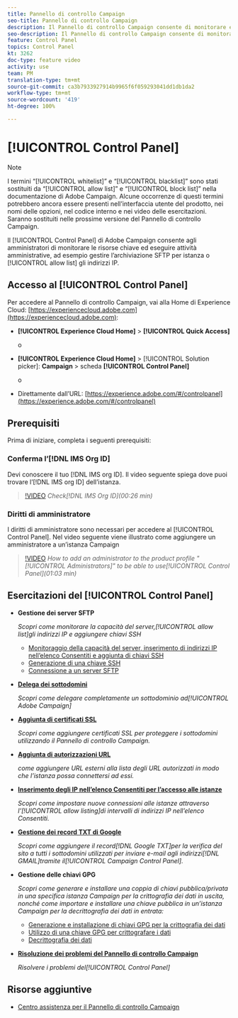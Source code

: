 ```yaml
---
title: Pannello di controllo Campaign
seo-title: Pannello di controllo Campaign
description: Il Pannello di controllo Campaign consente di monitorare e gestire l’archiviazione SFTP per istanza e di inserire indirizzi IP nell’elenco Consentiti.
seo-description: Il Pannello di controllo Campaign consente di monitorare e gestire l’archiviazione SFTP per istanza e di inserire indirizzi IP nell’elenco Consentiti.
feature: Control Panel
topics: Control Panel
kt: 3262
doc-type: feature video
activity: use
team: PM
translation-type: tm+mt
source-git-commit: ca3b7933927914b9965f6f059293041dd1db1da2
workflow-type: tm+mt
source-wordcount: '419'
ht-degree: 100%

---
```



# [!UICONTROL Control Panel]

>[!NOTE]
>
>I termini “[!UICONTROL whitelist]” e “[!UICONTROL blacklist]” sono stati sostituiti da “[!UICONTROL allow list]” e “[!UICONTROL block list]” nella documentazione di Adobe Campaign.
>Alcune occorrenze di questi termini potrebbero ancora essere presenti nell’interfaccia utente del prodotto, nei nomi delle opzioni, nel codice interno e nei video delle esercitazioni. Saranno sostituiti nelle prossime versione del Pannello di controllo Campaign.

 Il [!UICONTROL Control Panel] di Adobe Campaign consente agli amministratori di monitorare le risorse chiave ed eseguire attività amministrative, ad esempio gestire l’archiviazione SFTP per istanza o [!UICONTROL allow list] gli indirizzi IP.

## Accesso al [!UICONTROL Control Panel]

Per accedere al Pannello di controllo Campaign, vai alla Home di Experience Cloud: [https://experiencecloud.adobe.com](https://experiencecloud.adobe.com):

* **[!UICONTROL Experience Cloud Home]** > **[!UICONTROL Quick Access]**

   o
* **[!UICONTROL Experience Cloud Home]**  > [!UICONTROL Solution picker]: **Campaign** > scheda **[!UICONTROL Control Panel]**

   o

* Direttamente dall’URL: [https://experience.adobe.com/#/controlpanel](https://experience.adobe.com/#/controlpanel)

## Prerequisiti

Prima di iniziare, completa i seguenti prerequisiti:

### Conferma l’[!DNL IMS Org ID]

Devi conoscere il tuo [!DNL IMS org ID]. Il video seguente spiega dove puoi trovare l’[!DNL IMS org ID] dell’istanza.

>[!VIDEO](https://video.tv.adobe.com/v/27183?quality=12)
*Check[!DNL IMS Org ID](00:26 min)*

### Diritti di amministratore

I diritti di amministratore sono necessari per accedere al [!UICONTROL Control Panel].
Nel video seguente viene illustrato come aggiungere un amministratore a un’istanza Campaign

>[!VIDEO](https://video.tv.adobe.com/v/27147?quality=12)
*How to add an administrator to the product profile &quot;[!UICONTROL Administrators]&quot; to be able to use[!UICONTROL Control Panel](01:03 min)*

## Esercitazioni del [!UICONTROL Control Panel]

* **Gestione dei server SFTP**

   *Scopri come monitorare la capacità del server,[!UICONTROL allow list]gli indirizzi IP e aggiungere chiavi SSH*

   * [Monitoraggio della capacità del server, inserimento di indirizzi IP nell’elenco Consentiti e aggiunta di chiavi SSH](/help/acc/monitoring-campaign-classic/control-panel/monitoring-server-capacity-allow-listing-adding-ssh-key.md)
   * [Generazione di una chiave SSH](/help/acc/monitoring-campaign-classic/control-panel/generate-ssh-key.md)
   * [Connessione a un server SFTP](/help/acc/monitoring-campaign-classic/control-panel/connect-to-sftp-server.md)

* **[Delega dei sottodomini](/help/acc/monitoring-campaign-classic/control-panel/subdomain-delegation.md)**

   *Scopri come delegare completamente un sottodominio ad[!UICONTROL Adobe Campaign]*

* **[Aggiunta di certificati SSL](/help/acc/monitoring-campaign-classic/control-panel/adding-ssl-certificates.md)**

   *Scopri come aggiungere certificati SSL per proteggere i sottodomini utilizzando il Pannello di controllo Campaign.*

* **[Aggiunta di autorizzazioni URL](/help/acc/monitoring-campaign-classic/control-panel/adding-url-permissions.md)**

   *come aggiungere URL esterni alla lista degli URL autorizzati in modo che l’istanza possa connettersi ad essi.*

* **[Inserimento degli IP nell’elenco Consentiti per l’accesso alle istanze](/help/acc/monitoring-campaign-classic/control-panel/ip-allow-listing.md)**

   *Scopri come impostare nuove connessioni alle istanze attraverso l’[!UICONTROL allow listing]di intervalli di indirizzi IP nell’elenco Consentiti.*

* **[Gestione dei record TXT di Google](/help/acc/monitoring-campaign-classic/control-panel/google-txt-record-management.md)**

   *Scopri come aggiungere il record[!DNL Google TXT]per la verifica del sito a tutti i sottodomini utilizzati per inviare e-mail agli indirizzi[!DNL GMAIL]tramite il[!UICONTROL Campaign Control Panel].*

* **Gestione delle chiavi GPG**

   *Scopri come generare e installare una coppia di chiavi pubblica/privata in una specifica istanza Campaign per la crittografia dei dati in uscita, nonché come importare e installare una chiave pubblica in un’istanza Campaign per la decrittografia dei dati in entrata:*

   * [Generazione e installazione di chiavi GPG per la crittografia dei dati](./gpg-key-management/generating-and-installing-gpg-keys-for-data-encryption.md)
   * [Utilizzo di una chiave GPG per crittografare i dati](./gpg-key-management/using-a-gpg-key-to-encrypt-data.md)
   * [Decrittografia dei dati](./gpg-key-management/decrypting-data.md)

* **[Risoluzione dei problemi del Pannello di controllo Campaign](/help/acc/monitoring-campaign-classic/control-panel/trouble-shooting.md)**

   *Risolvere i problemi del[!UICONTROL Control Panel]*

## Risorse aggiuntive

* [Centro assistenza per il Pannello di controllo Campaign](https://docs.adobe.com/content/help/it-IT/control-panel/using/control-panel-home.html)
